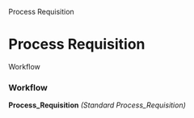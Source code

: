 
Process Requisition
# Process Requisition



Workflow
### Workflow

**Process_Requisition**
 *(Standard Process_Requisition)*
